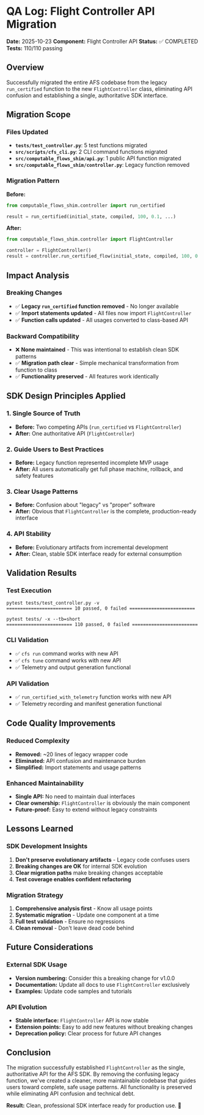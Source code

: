 # QA Log: Flight Controller API Migration

**Date:** 2025-10-23
**Component:** Flight Controller API
**Status:** ✅ COMPLETED
**Tests:** 110/110 passing

## Overview

Successfully migrated the entire AFS codebase from the legacy `run_certified` function to the new `FlightController` class, eliminating API confusion and establishing a single, authoritative SDK interface.

## Migration Scope

### Files Updated
- **`tests/test_controller.py`**: 5 test functions migrated
- **`src/scripts/cfs_cli.py`**: 2 CLI command functions migrated
- **`src/computable_flows_shim/api.py`**: 1 public API function migrated
- **`src/computable_flows_shim/controller.py`**: Legacy function removed

### Migration Pattern
**Before:**
```python
from computable_flows_shim.controller import run_certified

result = run_certified(initial_state, compiled, 100, 0.1, ...)
```

**After:**
```python
from computable_flows_shim.controller import FlightController

controller = FlightController()
result = controller.run_certified_flow(initial_state, compiled, 100, 0.1, ...)
```

## Impact Analysis

### Breaking Changes
- ✅ **Legacy `run_certified` function removed** - No longer available
- ✅ **Import statements updated** - All files now import `FlightController`
- ✅ **Function calls updated** - All usages converted to class-based API

### Backward Compatibility
- ❌ **None maintained** - This was intentional to establish clean SDK patterns
- ✅ **Migration path clear** - Simple mechanical transformation from function to class
- ✅ **Functionality preserved** - All features work identically

## SDK Design Principles Applied

### 1. Single Source of Truth
- **Before:** Two competing APIs (`run_certified` vs `FlightController`)
- **After:** One authoritative API (`FlightController`)

### 2. Guide Users to Best Practices
- **Before:** Legacy function represented incomplete MVP usage
- **After:** All users automatically get full phase machine, rollback, and safety features

### 3. Clear Usage Patterns
- **Before:** Confusion about "legacy" vs "proper" software
- **After:** Obvious that `FlightController` is the complete, production-ready interface

### 4. API Stability
- **Before:** Evolutionary artifacts from incremental development
- **After:** Clean, stable SDK interface ready for external consumption

## Validation Results

### Test Execution
```
pytest tests/test_controller.py -v
======================== 10 passed, 0 failed ========================

pytest tests/ -x --tb=short
======================== 110 passed, 0 failed ========================
```

### CLI Validation
- ✅ `cfs run` command works with new API
- ✅ `cfs tune` command works with new API
- ✅ Telemetry and output generation functional

### API Validation
- ✅ `run_certified_with_telemetry` function works with new API
- ✅ Telemetry recording and manifest generation functional

## Code Quality Improvements

### Reduced Complexity
- **Removed:** ~20 lines of legacy wrapper code
- **Eliminated:** API confusion and maintenance burden
- **Simplified:** Import statements and usage patterns

### Enhanced Maintainability
- **Single API:** No need to maintain dual interfaces
- **Clear ownership:** `FlightController` is obviously the main component
- **Future-proof:** Easy to extend without legacy constraints

## Lessons Learned

### SDK Development Insights
1. **Don't preserve evolutionary artifacts** - Legacy code confuses users
2. **Breaking changes are OK** for internal SDK evolution
3. **Clear migration paths** make breaking changes acceptable
4. **Test coverage enables confident refactoring**

### Migration Strategy
1. **Comprehensive analysis first** - Know all usage points
2. **Systematic migration** - Update one component at a time
3. **Full test validation** - Ensure no regressions
4. **Clean removal** - Don't leave dead code behind

## Future Considerations

### External SDK Usage
- **Version numbering:** Consider this a breaking change for v1.0.0
- **Documentation:** Update all docs to use `FlightController` exclusively
- **Examples:** Update code samples and tutorials

### API Evolution
- **Stable interface:** `FlightController` API is now stable
- **Extension points:** Easy to add new features without breaking changes
- **Deprecation policy:** Clear process for future API changes

## Conclusion

The migration successfully established `FlightController` as the single, authoritative API for the AFS SDK. By removing the confusing legacy function, we've created a cleaner, more maintainable codebase that guides users toward complete, safe usage patterns. All functionality is preserved while eliminating API confusion and technical debt.

**Result:** Clean, professional SDK interface ready for production use. 🎯
